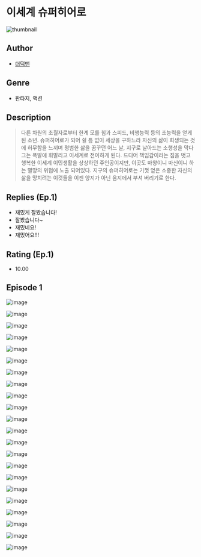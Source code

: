 # 이세계 슈퍼히어로
![thumbnail](https://image-comic.pstatic.net/user_contents_data/challenge_comic/2023/05/23/359387/upload_3834023675677979956_480x623.jpeg)

## Author
- [더덕맨](https://comic.naver.com/artistTitle?id=359387)

## Genre
- 판타지, 액션

## Description
> 다른 차원의 초월자로부터 한계 모를 힘과 스피드, 비행능력 등의 초능력을 얻게 된 소년. 슈퍼히어로가 되어 쉴 틈 없이 세상을 구하느라 자신의 삶이 희생되는 것에 허무함을 느끼며 평범한 삶을 꿈꾸던 어느 날, 지구로 날아드는 소행성을 막다 그는 폭발에 휘말리고 이세계로 전이하게 된다. 드디어 책임감이라는 짐을 벗고 행복한 이세계 이민생활을 상상하던 주인공이지만, 이곳도 마왕이니 마신이니 하는 멸망의 위협에 노출 되어있다. 지구의 슈퍼히어로는 기껏 얻은 소중한 자신의 삶을 망치려는 이것들을 이젠 양지가 아닌 음지에서 부셔 버리기로 한다.

## Replies (Ep.1)
- 재밌게 잘봤습니다!
- 잘봤습니다~
- 재밌네요!
- 재밌어요!!!

## Rating (Ep.1)
- 10.00

## Episode 1
![image](https://image-comic.pstatic.net/user_contents_data/challenge_comic/2023/05/24/359387/upload_4121972542546339124.jpeg)

![image](https://image-comic.pstatic.net/user_contents_data/challenge_comic/2023/05/24/359387/upload_7364284998349840739.jpeg)

![image](https://image-comic.pstatic.net/user_contents_data/challenge_comic/2023/05/24/359387/upload_7003437416118104889.jpeg)

![image](https://image-comic.pstatic.net/user_contents_data/challenge_comic/2023/05/24/359387/upload_7378366443646693685.jpeg)

![image](https://image-comic.pstatic.net/user_contents_data/challenge_comic/2023/05/24/359387/upload_7233454114002383204.jpeg)

![image](https://image-comic.pstatic.net/user_contents_data/challenge_comic/2023/05/24/359387/upload_3472382395652716086.jpeg)

![image](https://image-comic.pstatic.net/user_contents_data/challenge_comic/2023/05/24/359387/upload_3991649663457846583.jpeg)

![image](https://image-comic.pstatic.net/user_contents_data/challenge_comic/2023/05/24/359387/upload_7377851000345999202.jpeg)

![image](https://image-comic.pstatic.net/user_contents_data/challenge_comic/2023/05/24/359387/upload_7162188176943440953.jpeg)

![image](https://image-comic.pstatic.net/user_contents_data/challenge_comic/2023/05/24/359387/upload_3618134756642808627.jpeg)

![image](https://image-comic.pstatic.net/user_contents_data/challenge_comic/2023/05/24/359387/upload_4050813262474197299.jpeg)

![image](https://image-comic.pstatic.net/user_contents_data/challenge_comic/2023/05/24/359387/upload_3703421477809435703.jpeg)

![image](https://image-comic.pstatic.net/user_contents_data/challenge_comic/2023/05/24/359387/upload_7149573502251054390.jpeg)

![image](https://image-comic.pstatic.net/user_contents_data/challenge_comic/2023/05/24/359387/upload_3991935716889473328.jpeg)

![image](https://image-comic.pstatic.net/user_contents_data/challenge_comic/2023/05/24/359387/upload_4062589246638744166.jpeg)

![image](https://image-comic.pstatic.net/user_contents_data/challenge_comic/2023/05/24/359387/upload_3760558698236556852.jpeg)

![image](https://image-comic.pstatic.net/user_contents_data/challenge_comic/2023/05/24/359387/upload_7293126834817872183.jpeg)

![image](https://image-comic.pstatic.net/user_contents_data/challenge_comic/2023/05/24/359387/upload_3630294041727612470.jpeg)

![image](https://image-comic.pstatic.net/user_contents_data/challenge_comic/2023/05/24/359387/upload_7291662273267380838.jpeg)

![image](https://image-comic.pstatic.net/user_contents_data/challenge_comic/2023/05/24/359387/upload_3486685731968410160.jpeg)

![image](https://image-comic.pstatic.net/user_contents_data/challenge_comic/2023/05/24/359387/upload_3617573790984332850.jpeg)

![image](https://image-comic.pstatic.net/user_contents_data/challenge_comic/2023/05/24/359387/upload_3474867108069913189.jpeg)
